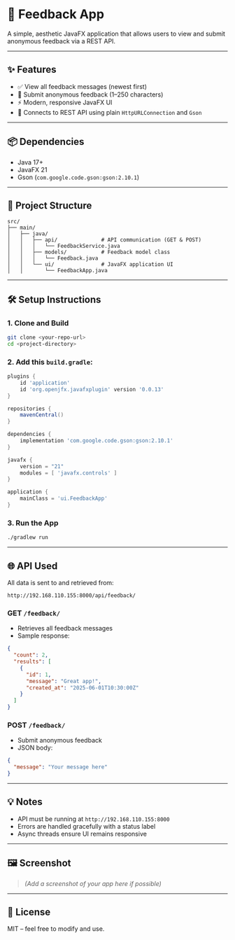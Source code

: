 # 📝 Feedback App

A simple, aesthetic JavaFX application that allows users to view and submit anonymous feedback via a REST API.

---

## ✨ Features

- ✅ View all feedback messages (newest first)
- 📨 Submit anonymous feedback (1–250 characters)
- ⚡ Modern, responsive JavaFX UI
- 🔗 Connects to REST API using plain `HttpURLConnection` and `Gson`

---

## 📦 Dependencies

- Java 17+
- JavaFX 21
- Gson (`com.google.code.gson:gson:2.10.1`)

---

## 📁 Project Structure

```
src/
├── main/
│   ├── java/
│   │   ├── api/              # API communication (GET & POST)
│   │   │   └── FeedbackService.java
│   │   ├── models/           # Feedback model class
│   │   │   └── Feedback.java
│   │   └── ui/               # JavaFX application UI
│   │       └── FeedbackApp.java
```

---

## 🛠️ Setup Instructions

### 1. Clone and Build

```bash
git clone <your-repo-url>
cd <project-directory>
```

### 2. Add this `build.gradle`:

```groovy
plugins {
    id 'application'
    id 'org.openjfx.javafxplugin' version '0.0.13'
}

repositories {
    mavenCentral()
}

dependencies {
    implementation 'com.google.code.gson:gson:2.10.1'
}

javafx {
    version = "21"
    modules = [ 'javafx.controls' ]
}

application {
    mainClass = 'ui.FeedbackApp'
}
```

### 3. Run the App

```bash
./gradlew run
```

---

## 🌐 API Used

All data is sent to and retrieved from:

```
http://192.168.110.155:8000/api/feedback/
```

### GET `/feedback/`

- Retrieves all feedback messages
- Sample response:
```json
{
  "count": 2,
  "results": [
    {
      "id": 1,
      "message": "Great app!",
      "created_at": "2025-06-01T10:30:00Z"
    }
  ]
}
```

### POST `/feedback/`

- Submit anonymous feedback
- JSON body:
```json
{
  "message": "Your message here"
}
```

---

## 💡 Notes

- API must be running at `http://192.168.110.155:8000`
- Errors are handled gracefully with a status label
- Async threads ensure UI remains responsive

---

## 🖼️ Screenshot

> _(Add a screenshot of your app here if possible)_

---

## 📄 License

MIT – feel free to modify and use.

